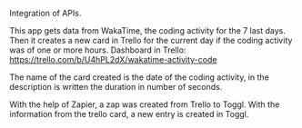Integration of APIs.

This app gets data from WakaTime, the coding activity for the 7 last days. Then it creates a new card in Trello for the current day if the coding activity was of one or more hours.
Dashboard in Trello: https://trello.com/b/U4hPL2dX/wakatime-activity-code

The name of the card created is the date of the coding activity, in the description is written the duration in number of seconds.

With the help of Zapier, a zap was created from Trello to Toggl. With the information from the trello card, a new entry is created in Toggl.

